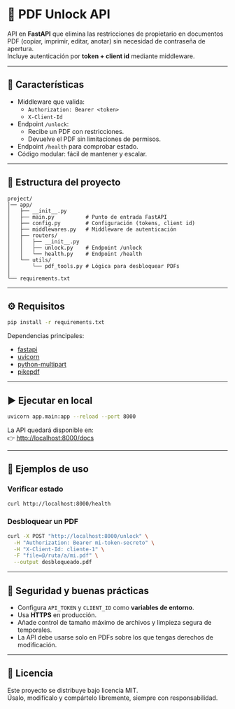# 📂 PDF Unlock API

API en **FastAPI** que elimina las restricciones de propietario en documentos PDF (copiar, imprimir, editar, anotar) sin necesidad de contraseña de apertura.  
Incluye autenticación por **token + client id** mediante middleware.

---

## 🚀 Características

- Middleware que valida:
  - `Authorization: Bearer <token>`
  - `X-Client-Id`
- Endpoint `/unlock`:
  - Recibe un PDF con restricciones.
  - Devuelve el PDF sin limitaciones de permisos.
- Endpoint `/health` para comprobar estado.
- Código modular: fácil de mantener y escalar.

---

## 📂 Estructura del proyecto

```
project/
│── app/
│   ├── __init__.py
│   ├── main.py          # Punto de entrada FastAPI
│   ├── config.py        # Configuración (tokens, client id)
│   ├── middlewares.py   # Middleware de autenticación
│   ├── routers/
│   │   ├── __init__.py
│   │   ├── unlock.py    # Endpoint /unlock
│   │   └── health.py    # Endpoint /health
│   └── utils/
│       └── pdf_tools.py # Lógica para desbloquear PDFs
│
└── requirements.txt
```

---

## ⚙️ Requisitos

```bash
pip install -r requirements.txt
```

Dependencias principales:

- [fastapi](https://fastapi.tiangolo.com/)
- [uvicorn](https://www.uvicorn.org/)
- [python-multipart](https://andrew-d.github.io/python-multipart/)
- [pikepdf](https://pikepdf.readthedocs.io/)

---

## ▶️ Ejecutar en local

```bash
uvicorn app.main:app --reload --port 8000
```

La API quedará disponible en:  
👉 [http://localhost:8000/docs](http://localhost:8000/docs)

---

## 📡 Ejemplos de uso

### Verificar estado

```bash
curl http://localhost:8000/health
```

### Desbloquear un PDF

```bash
curl -X POST "http://localhost:8000/unlock" \
  -H "Authorization: Bearer mi-token-secreto" \
  -H "X-Client-Id: cliente-1" \
  -F "file=@/ruta/a/mi.pdf" \
  --output desbloqueado.pdf
```

---

## 🔐 Seguridad y buenas prácticas

- Configura `API_TOKEN` y `CLIENT_ID` como **variables de entorno**.
- Usa **HTTPS** en producción.
- Añade control de tamaño máximo de archivos y limpieza segura de temporales.
- La API debe usarse solo en PDFs sobre los que tengas derechos de modificación.

---

## 📄 Licencia

Este proyecto se distribuye bajo licencia MIT.  
Úsalo, modifícalo y compártelo libremente, siempre con responsabilidad.
